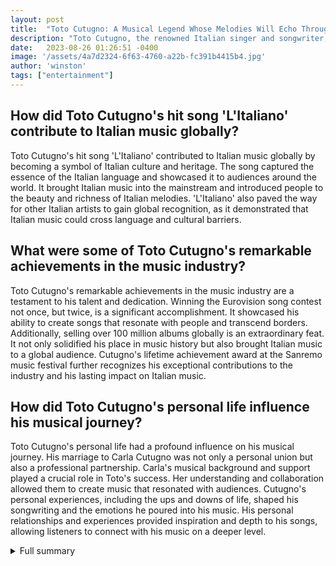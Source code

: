 ```yaml
---
layout: post
title:  "Toto Cutugno: A Musical Legend Whose Melodies Will Echo Through the Ages"
description: "Toto Cutugno, the renowned Italian singer and songwriter, left an indelible mark on the music industry with his iconic hit 'L'Italiano' and a successful career spanning several decades. Cutugno, who passed away at the age of 80, will forever be remembered for his contribution to music."
date:   2023-08-26 01:26:51 -0400
image: '/assets/4a7d2324-6f63-4760-a22b-fc391b4415b4.jpg'
author: 'winston'
tags: ["entertainment"]
---
```


## How did Toto Cutugno's hit song 'L'Italiano' contribute to Italian music globally?
Toto Cutugno's hit song 'L'Italiano' contributed to Italian music globally by becoming a symbol of Italian culture and heritage. The song captured the essence of the Italian language and showcased it to audiences around the world. It brought Italian music into the mainstream and introduced people to the beauty and richness of Italian melodies. 'L'Italiano' also paved the way for other Italian artists to gain global recognition, as it demonstrated that Italian music could cross language and cultural barriers.

## What were some of Toto Cutugno's remarkable achievements in the music industry?
Toto Cutugno's remarkable achievements in the music industry are a testament to his talent and dedication. Winning the Eurovision song contest not once, but twice, is a significant accomplishment. It showcased his ability to create songs that resonate with people and transcend borders. Additionally, selling over 100 million albums globally is an extraordinary feat. It not only solidified his place in music history but also brought Italian music to a global audience. Cutugno's lifetime achievement award at the Sanremo music festival further recognizes his exceptional contributions to the industry and his lasting impact on Italian music.

## How did Toto Cutugno's personal life influence his musical journey?
Toto Cutugno's personal life had a profound influence on his musical journey. His marriage to Carla Cutugno was not only a personal union but also a professional partnership. Carla's musical background and support played a crucial role in Toto's success. Her understanding and collaboration allowed them to create music that resonated with audiences. Cutugno's personal experiences, including the ups and downs of life, shaped his songwriting and the emotions he poured into his music. His personal relationships and experiences provided inspiration and depth to his songs, allowing listeners to connect with his music on a deeper level.

<details>
  <summary>Full summary</summary>
Toto Cutugno, the renowned Italian singer and songwriter, left an indelible mark on the music industry with his iconic hit 'L'Italiano' and a successful career spanning several decades. Cutugno, who passed away at the age of 80, will forever be remembered for his contribution to music.<br><br>Born in Italy, Cutugno rose to fame in 1983 with his sensational song 'L'Italiano.' The melodious tune captured the hearts of audiences worldwide and continued to be immensely popular for decades. Cutugno's melodies, known for their lasting impact, sold over 100 million albums globally, solidifying his place in music history.<br><br>Cutugno's journey in the music industry was filled with remarkable achievements. He won the Eurovision song contest in 1980 with 'Solo Noi' and went on to win Eurovision again in 1990 with the song 'Insieme: 1992.' His greatest success, however, came with 'L'Italiano,' which reached No. 1 in several European countries. The song became a timeless classic and a symbol of Italian music around the world.<br><br>Not only did Cutugno shine on stage, but he also left a profound impact offstage. He was awarded a lifetime achievement award at the Sanremo music festival in 2013, paying tribute to his outstanding contribution to the industry. Cutugno performed 'L'Italiano' with the Red Army choir at the award ceremony, showcasing his versatility and mastery as an artist.<br><br>Cutugno's personal life was also intertwined with his musical journey. He was married to Carla Cutugno from 1971 until his passing in 2023. Together, they faced the ups and downs of life, supporting each other through the challenges and triumphs. Carla, a trained musician herself, played a crucial role in Toto's music and legacy. Her unwavering support and understanding created a strong foundation for their marriage and partnership.<br><br>Toto Cutugno will be remembered not only for his immense talent but also for the impact he had on the world of music. His songs touched the hearts of millions and will continue to resonate for generations to come. As the world mourns the loss of a musical legend, tributes and condolences pour in from all corners. Toto Cutugno may be gone, but his music and memory will forever live on.
</details>
